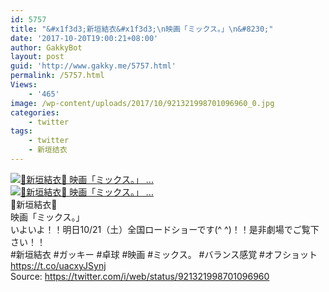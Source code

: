```yaml
---
id: 5757
title: "&#x1f3d3;新垣結衣&#x1f3d3;\n映画「ミックス。」\n&#8230;"
date: '2017-10-20T19:00:21+08:00'
author: GakkyBot
layout: post
guid: 'http://www.gakky.me/5757.html'
permalink: /5757.html
Views:
    - '465'
image: /wp-content/uploads/2017/10/921321998701096960_0.jpg
categories:
    - twitter
tags:
    - twitter
    - 新垣结衣
---
```


[![🏓新垣結衣🏓
映画「ミックス。」
...](http://www.yui-aragaki.org/wp-content/uploads/2017/10/921321998701096960_0.jpg)](http://www.yui-aragaki.org/wp-content/uploads/2017/10/921321998701096960_0.jpg)  
[![🏓新垣結衣🏓
映画「ミックス。」
...](http://www.yui-aragaki.org/wp-content/uploads/2017/10/921321998701096960_1.jpg)](http://www.yui-aragaki.org/wp-content/uploads/2017/10/921321998701096960_1.jpg)  
🏓新垣結衣🏓  
映画「ミックス。」  
いよいよ！！明日10/21（土）全国ロードショーです(^ ^)！！是非劇場でご覧下さい！！  
\#新垣結衣 #ガッキー #卓球 #映画 #ミックス。 #バランス感覚 #オフショット https://t.co/uacxyJSynj  
Source: <https://twitter.com/i/web/status/921321998701096960>